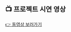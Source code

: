 ## 📺 프로젝트 시연 영상  
[👉 동영상 보러가기](https://drive.google.com/file/d/1MdOXBKet_ULtAm5qHkZOsc7WRfDcO9BY/view?usp=drive_link)

